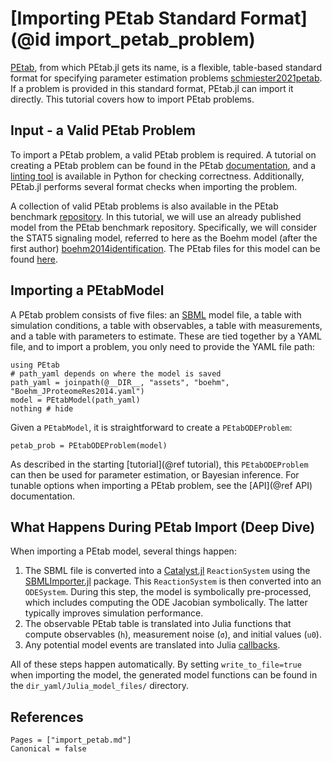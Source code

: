 # [Importing PEtab Standard Format](@id import_petab_problem)

[PEtab](https://petab.readthedocs.io/en/latest/), from which PEtab.jl gets its name, is a flexible, table-based standard format for specifying parameter estimation problems [schmiester2021petab](@cite). If a problem is provided in this standard format, PEtab.jl can import it directly. This tutorial covers how to import PEtab problems.

## Input - a Valid PEtab Problem

To import a PEtab problem, a valid PEtab problem is required. A tutorial on creating a PEtab problem can be found in the PEtab [documentation](https://petab.readthedocs.io/en/latest/), and a [linting tool](https://github.com/PEtab-dev/PEtab/tree/main) is available in Python for checking correctness. Additionally, PEtab.jl performs several format checks when importing the problem.

A collection of valid PEtab problems is also available in the PEtab benchmark [repository](https://github.com/Benchmarking-Initiative/Benchmark-Models-PEtab). In this tutorial, we will use an already published model from the PEtab benchmark repository. Specifically, we will consider the STAT5 signaling model, referred to here as the Boehm model (after the first author) [boehm2014identification](@cite). The PEtab files for this model can be found [here](https://github.com/sebapersson/PEtab.jl/tree/main/docs/src/assets/boehm).

## Importing a PEtabModel

A PEtab problem consists of five files: an [SBML](https://sbml.org/) model file, a table with simulation conditions, a table with observables, a table with measurements, and a table with parameters to estimate. These are tied together by a YAML file, and to import a problem, you only need to provide the YAML file path:

```@example 1
using PEtab
# path_yaml depends on where the model is saved
path_yaml = joinpath(@__DIR__, "assets", "boehm", "Boehm_JProteomeRes2014.yaml")
model = PEtabModel(path_yaml)
nothing # hide
```

Given a `PEtabModel`, it is straightforward to create a `PEtabODEProblem`:

```@example 1
petab_prob = PEtabODEProblem(model)
```

As described in the starting [tutorial](@ref tutorial), this `PEtabODEProblem` can then be used for parameter estimation, or Bayesian inference. For tunable options when importing a PEtab problem, see the [API](@ref API) documentation.

## What Happens During PEtab Import (Deep Dive)

When importing a PEtab model, several things happen:

1. The SBML file is converted into a [Catalyst.jl](https://github.com/SciML/Catalyst.jl) `ReactionSystem` using the [SBMLImporter.jl](https://github.com/sebapersson/SBMLImporter.jl) package. This `ReactionSystem` is then converted into an `ODESystem`. During this step, the model is symbolically pre-processed, which includes computing the ODE Jacobian symbolically. The latter typically improves simulation performance.
2. The observable PEtab table is translated into Julia functions that compute observables (`h`), measurement noise (`σ`), and initial values (`u0`).
3. Any potential model events are translated into Julia [callbacks](https://docs.sciml.ai/DiffEqDocs/stable/features/callback_functions/).

All of these steps happen automatically. By setting `write_to_file=true` when importing the model, the generated model functions can be found in the `dir_yaml/Julia_model_files/` directory.

## References

```@bibliography
Pages = ["import_petab.md"]
Canonical = false
```
